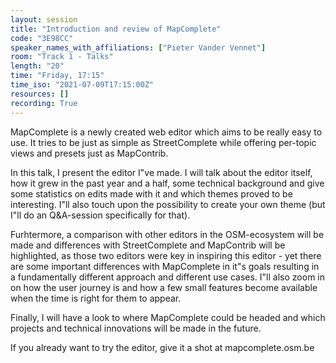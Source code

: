 ```yaml
---
layout: session
title: "Introduction and review of MapComplete"
code: "3E98CC"
speaker_names_with_affiliations: ["Pieter Vander Vennet"]
room: "Track 1 - Talks"
length: "20"
time: "Friday, 17:15"
time_iso: "2021-07-09T17:15:00Z"
resources: []
recording: True
---
```

MapComplete is a newly created web editor which aims to be really easy to use. It tries to be just as simple as StreetComplete while offering per-topic views and presets just as MapContrib.

In this talk, I present the editor I"ve made. I will talk about the editor itself, how it grew in the past year and a half, some technical background and give some statistics on edits made with it and which themes proved to be interesting. I"ll also touch upon the possibility to create your own theme (but I"ll do an Q&amp;A-session specifically for that).

Furhtermore, a comparison with other editors in the OSM-ecosystem will be made and differences with StreetComplete and MapContrib will be highlighted, as those two editors were key in inspiring this editor - yet there are some important  differences with MapComplete in it"s goals resulting in a fundamentally different approach and different use cases. I"ll also zoom in on how the user journey is and how a few small features become available when the time is right for them to appear.

Finally, I will have a look to where MapComplete could be headed and which projects and technical innovations will be made in the future.

If you already want to try the editor, give it a shot at mapcomplete.osm.be
